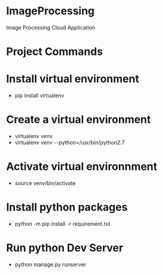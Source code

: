 # ImageProcessing
Image Processing Cloud Application

# Project Commands

# Install virtual environment
- pip install virtualenv


# Create a virtual environment
- virtualenv venv
- virtualenv venv --python=/usr/bin/python2.7

# Activate virtual environnment
- source venv/bin/activate

# Install python packages
- python -m pip install -r requirement.txt

# Run python Dev Server
- python manage.py runserver

